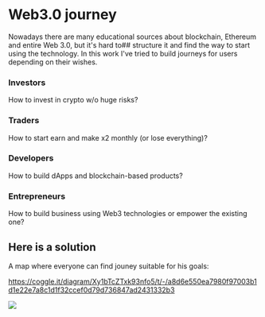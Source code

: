 # Web3.0 journey

Nowadays there are many educational sources about blockchain, Ethereum and entire Web 3.0, but it's hard to## structure it and find the way to start using the technology. In this work I've tried to build journeys for users depending on their wishes.

### Investors

How to invest in crypto w/o huge risks?

### Traders

How to start earn and make x2 monthly (or lose everything)? 

### Developers

How to build dApps and blockchain-based products?

### Entrepreneurs

How to build business using Web3 technologies or empower the existing one?

## Here is a solution

A map where everyone can find jouney suitable for his goals:

https://coggle.it/diagram/Xy1bTcZTxk93nfo5/t/-/a8d6e550ea7980f97003b1d1e22e7a8c1d1f32ccef0d79d736847ad2431332b3

![](https://server.vlzhr.top/hosted/9343758map.png)
